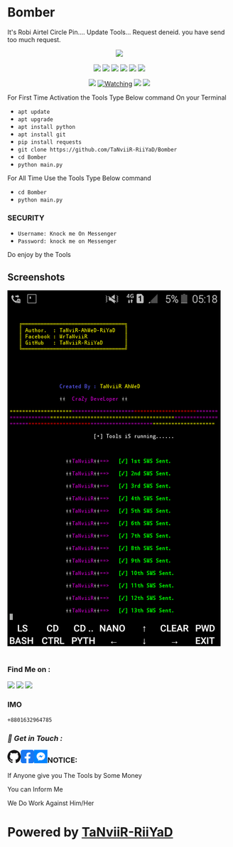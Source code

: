 # Bomber
It's Robi Airtel Circle Pin.... Update Tools... Request deneid. you have send too much request.

<p align="center">
  <img src="https://img.shields.io/badge/SMS-Bomber-green?style=for-the-badge">
 <p align="center">
  <img src="https://img.shields.io/badge/New%20Version-Added%20E--mail%20Bomber-green?style=for-the-badge">
  <img src="https://img.shields.io/badge/Version-2.0.3-green?style=for-the-badge">
  <img src="https://img.shields.io/github/license/TaNviiR-RiiYaD/copy?style=for-the-badge">
  <img src="https://img.shields.io/github/stars/TaNviiR-RiiYaD/Bomber?style=for-the-badge">
  <img src="https://img.shields.io/github/issues/TaNviiR-RiiYaD/Bomber?color=red&style=for-the-badge">
  <img src="https://img.shields.io/github/forks/TaNviiR-RiiYaD/Bomber?color=teal&style=for-the-badge">
<p align="center">
<img src="https://img.shields.io/badge/Don't%20Use%20It-any%20Bad%20way-cyan">
<a href="https://github.com/TaNviiR-RiiYaD/something/watchers"><img title="Watching" src="https://img.shields.io/github/watchers/TaNviiR-RiiYaD/something?label=Watchers&color=blue&style=flat-square"></a>
<img src="https://img.shields.io/badge/Created%20by-TaNviiR--RiiYaD-yellow">
<img src="https://img.shields.io/badge/MADE%20IN-BANGLADESH-lightgrey">
<p/>
For First Time Activation the  Tools
Type Below command On your Terminal

* `apt update`
* `apt upgrade`
* `apt install python`
* `apt install git`
* `pip install requests`
* `git clone https://github.com/TaNviiR-RiiYaD/Bomber`
* `cd Bomber`
* `python main.py`


For All Time Use the Tools 
Type Below command


* `cd Bomber`
* `python main.py`


### SECURITY
* `Username: Knock me On Messenger`
* `Password: knock me on Messenger`

Do enjoy by the Tools

## Screenshots

<a><img src="https://github.com/TaNviiR-RiiYaD/Attacker/blob/main/Screenshot_2021-05-07-05-18-06.png" alt="bomberthon"/></a>

#
### Find Me on :
<p align="left">
  <a href="https://github.com/TaNviiR-RiiYaD" target="_blank"><img src="https://img.shields.io/badge/Github-TaNviiR--RiiYaD-green?style=for-the-badge&logo=github"></a>
  <a href="https://m.facebook.com/TaNviiR-RiiYaD" target="_blank"><img src="https://img.shields.io/badge/Facebook-%40MrTaNviiR-red?style=for-the-badge&logo=facebook"></a>
  <a href="https://m.me/mrtanviir" target="_blank"><img src="https://img.shields.io/badge/Chat-Messenger-blue?style=for-the-badge&logo=messenger"></a>
</p>

### IMO
```bash
+8801632964785
```
<p/>
<h3><b><i>📡 Get in Touch :</i></b></h3>
<a href="https://github.com/TaNviiR-RiiYaD"><img align="left" title="Github" alt="Github" width="30px" src="Crazy/github.png" /></a>
<a href="https://fb.com/MrTaNviiR"><img align="left" title="Facebook" alt="Facebook" width="30px" src="Crazy/facebook.png" /></a>
<a href="https://m.me/MrTaNviiR"><img align="left" title="Messenger" alt="Messenger" width="30px" src="Crazy/messenger.png" /></a>
<p/>

##
##

### NOTICE:
If Anyone give you The Tools by Some Money

You can Inform Me

We Do Work Against Him/Her

# Powered by [TaNviiR-RiiYaD](https://m.facebook.com/mrtanviir)

